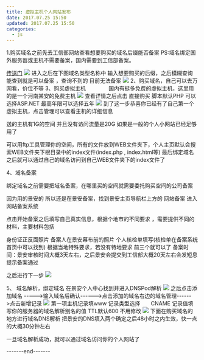 ```yaml
---
title: 虚拟主机个人网站发布
date: 2017.07.25 15:50
updated: 2017.07.25 15:50
categories: 
  - js
---
```

1.购买域名之前先去工信部网站查看想要购买的域名后缀能否备案
PS:域名绑定国外服务器或主机不需要备案，国内需要到工信部备案。
<!-- more -->
[传送门](http://www.miitbeian.gov.cn/publish/query/indexFirst.action)
![](https://cdn.jsdelivr.net/gh/BestJarvan/pic-imgs/imgs/202201171420554.png)
进入之后在下图域名类型名称中 输入想要购买的后缀，之后模糊查询 能查到就是可以备案 ，查询不到的 目前无法备案
![](https://cdn.jsdelivr.net/gh/BestJarvan/pic-imgs/imgs/202201171420595.png)
2、购买域名，自己可以去万网看，价位不等
3、购买虚拟主机
　　　　国内有挺多免费的虚拟主机，这里用的是一个河南某安的免费主机
![](https://cdn.jsdelivr.net/gh/BestJarvan/pic-imgs/imgs/202201171420913.png)
查看详情之后点击 直接购买 脚本默认PHP  可以选择ASP.NET
最高年限可以选择五年
![](https://cdn.jsdelivr.net/gh/BestJarvan/pic-imgs/imgs/202201171420927.png)
到了这一步恭喜你已经有了自己第一个虚拟主机，点击管理可以查看主机的详细信息

送的主机有1G的空间 并且没有访问流量是20G 如果是一般的个人小网站已经足够用了

可以用ftp工具管理你的空间，所有的文件放到WEB文件夹下，个人主页默认会搜索WEB文件夹下根目录中的index文件(index.php , index.html等)
最后绑定域名之后就可以通过自己的域名访问到自己WEB文件夹下的index文件了


4、域名备案

绑定域名之前需要把域名备案，在哪里买的空间就需要委托购买空间的公司备案

因为用的景安的 所以还是在景安备案，找到景安主页导航栏上方的  网站备案  进入网站备案系统

点击开始备案之后填写自己真实信息，根据个地市的不同要求 ，需要提供不同的材料，主要材料包括

身份证正反面照片
备案人在景安幕布前的照片
个人核检单填写(核检单在备案系统首页中可以找到)
根据当地特殊要求，若没有特地要求 前三个就可以了
 备案时间：景安审核时间大概3天左右，之后景安会提交到工信部大概20天左右会发短息提示备案通过

之后进行下一步
![](https://cdn.jsdelivr.net/gh/BestJarvan/pic-imgs/imgs/202201171419774.png)

5、 域名解析，绑定域名
在景安个人中心找到并进入DNSPod解析
![](https://cdn.jsdelivr.net/gh/BestJarvan/pic-imgs/imgs/202201171419716.png)
之后点击添加域名 ----->输入域名后确认------>点击添加的域名右边的域名管理------>点击新增记录
![](https://cdn.jsdelivr.net/gh/BestJarvan/pic-imgs/imgs/202201171419705.png)
第一项主机记录填www 
记录类型选择　　CNAME
记录值填写你的服务器的域名解析别名的值
TTL默认600 不用修改
![](https://cdn.jsdelivr.net/gh/BestJarvan/pic-imgs/imgs/202201171419707.png)
下面在购买域名的地方进行域名DNS解析
把景安的DNS填入两个确定之后48小时之内生效，快一点的大概30分钟左右

一旦域名解析成功，就可以通过域名访问你的个人网站了

-------end-------